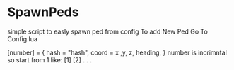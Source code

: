 # SpawnPeds
simple script to easly spawn ped from config
To add New Ped Go To Config.lua

[number] = {
  hash  = "hash",
  coord = x ,y, z,
  heading,
}
number is incrimntal so start from 1 like:
[1]
[2]
.
.
.

